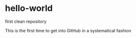 # hello-world
first clean repository

This is the first time to get into GitHub in a systematical fashion
